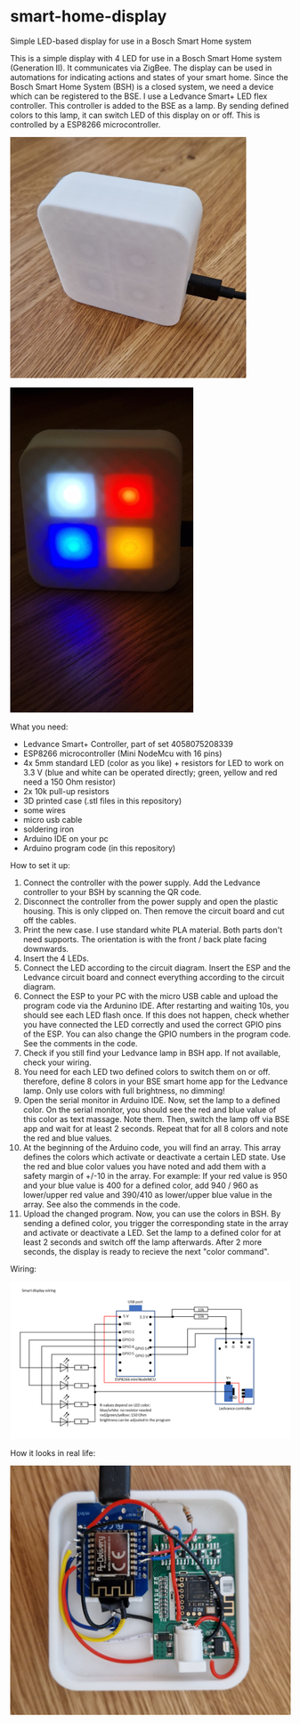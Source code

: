 # smart-home-display
Simple LED-based display for use in a Bosch Smart Home system

This is a simple display with 4 LED for use in a Bosch Smart Home system (Generation II). It communicates via ZigBee. The display can be used in automations for indicating actions and states of your smart home. Since the Bosch Smart Home System (BSH) is a closed system, we need a device which can be registered to the BSE. I use a Ledvance Smart+ LED flex controller. This controller is added to the BSE as a lamp. By sending defined colors to this lamp, it can switch LED of this display on or off. This is controlled by a ESP8266 microcontroller. 

![smart display](https://github.com/tobo-123/smart-home-display/blob/main/pictures/1_small.jpg)

![smart display](https://github.com/tobo-123/smart-home-display/blob/main/pictures/2_small.jpg)

What you need:

- Ledvance Smart+ Controller, part of set 4058075208339
- ESP8266 microcontroller (Mini NodeMcu with 16 pins)
- 4x 5mm standard LED (color as you like) + resistors for LED to work on 3.3 V (blue and white can be operated directly; green, yellow and red need a 150 Ohm resistor)
- 2x 10k pull-up resistors
- 3D printed case (.stl files in this repository)
- some wires
- micro usb cable
- soldering iron
- Arduino IDE on your pc
- Arduino program code (in this repository)

How to set it up:

1. Connect the controller with the power supply. Add the Ledvance controller to your BSH by scanning the QR code.
2. Disconnect the controller from the power supply and open the plastic housing. This is only clipped on. Then remove the circuit board and cut off the cables.
3. Print the new case. I use standard white PLA material. Both parts don't need supports. The orientation is with the front / back plate facing downwards.
4. Insert the 4 LEDs.
5. Connect the LED according to the circuit diagram. Insert the ESP and the Ledvance circuit board and connect everything according to the circuit diagram.
6. Connect the ESP to your PC with the micro USB cable and upload the program code via the Ardunino IDE. After restarting and waiting 10s, you should see each LED flash once. If this does not happen, check whether you have connected the LED correctly and used the correct GPIO pins of the ESP. You can also change the GPIO numbers in the program code. See the comments in the code.
7. Check if you still find your Ledvance lamp in BSH app. If not available, check your wiring.
8. You need for each LED two defined colors to switch them on or off. therefore, define 8 colors in your BSE smart home app for the Ledvance lamp. Only use colors with full brightness, no dimming!
9. Open the serial monitor in Arduino IDE. Now, set the lamp to a defined color. On the serial monitor, you should see the red and blue value of this color as text massage. Note them. Then, switch the lamp off via BSE app and wait for at least 2 seconds. Repeat that for all 8 colors and note the red and blue values.
10. At the beginning of the Arduino code, you will find an array. This array defines the colors which activate or deactivate a certain LED state. Use the red and blue color values you have noted and add them with a safety margin of +/-10 in the array. For example: If your red value is 950 and your blue value is 400 for a defined color, add 940 / 960 as lower/upper red value and 390/410 as lower/upper blue value in the array. See also the commends in the code.
11. Upload the changed program. Now, you can use the colors in BSH. By sending a defined color, you trigger the corresponding state in the array and activate or deactivate a LED. Set the lamp to a defined color for at least 2 seconds and switch off the lamp afterwards. After 2 more seconds, the display is ready to recieve the next "color command".

Wiring:

![smart display wiring](https://github.com/tobo-123/smart-home-display/blob/main/smart_display_wiring.png)

How it looks in real life:

![smart display wiring](https://github.com/tobo-123/smart-home-display/blob/main/pictures/3.jpg)
